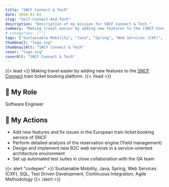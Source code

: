 ```yaml
---
title: "SNCF Connect & Tech"
date: 2010-01-01
slug: "Sncf-Connect-And-Tech"
description: "Description of my mission for SNCF Connect & Tech."
summary: "Making travel easier by adding new features to the [SNCF Connect](https://www.sncf-connect.com/en-en/) train ticket booking platform."
# categories: [""]
tags: ["Sustainable Mobility", "Java", "Spring", "Web Services (CXF)", "SQL", "Test Driven Development", "Continuous Integration", "Agile Methodology"]
thumbnail: "logo.svg"
thumbnailAlt: "SNCF Connect & Tech"
cover: "logo.svg"
coverAlt: "SNCF Connect & Tech"
---
```


{{< lead >}}
Making travel easier by adding new features to the [SNCF Connect](https://www.sncf-connect.com/en-en/) train ticket
booking platform.
{{< /lead >}}

## :necktie: My Role

Software Engineer

## :dart: My Actions

* Add new features and fix issues in the European train ticket booking service of SNCF
* Perform detailed analysis of the reservation engine (Yield management)
* Design and implement new B2C web services in a service-oriented architecture environment
* Set up automated test suites in close collaboration with the QA team

{{< alert "codepen" >}}
Sustainable Mobility, Java, Spring, Web Services (CXF), SQL, Test Driven Development,
Continuous Integration, Agile Methodology
{{< /alert >}}
